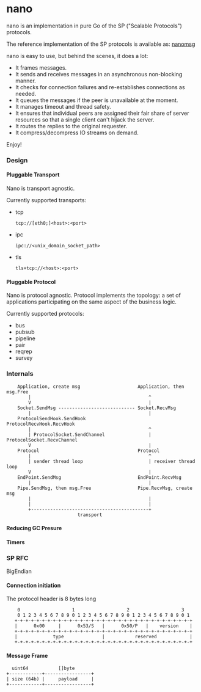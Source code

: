 nano
====

nano is an implementation in pure Go of the SP ("Scalable Protocols") protocols.

The reference implementation of the SP protocols is available as:
[nanomsg](http://www.nanomsg.org)

nano is easy to use, but behind the scenes, it does a lot:

- It frames messages. 
- It sends and receives messages in an asynchronous non-blocking manner. 
- It checks for connection failures and re-establishes connections as needed. 
- It queues the messages if the peer is unavailable at the moment. 
- It manages timeout and thread safety.
- It ensures that individual peers are assigned their fair share of server resources so that a single client can't hijack the server. 
- It routes the replies to the original requester.
- It compress/decompress IO streams on demand.

Enjoy!

### Design

#### Pluggable Transport

Nano is transport agnostic.

Currently supported transports:

- tcp

  `tcp://[eth0;]<host>:<port>`

- ipc

  `ipc://<unix_domain_socket_path>`

- tls

  `tls+tcp://<host>:<port>`

#### Pluggable Protocol

Nano is protocol agnostic.
Protocol implements the topology: a set of applications participating on the same aspect of the business logic.

Currently supported protocols:

- bus
- pubsub
- pipeline
- pair
- reqrep
- survey

### Internals

        Application, create msg                     Application, then msg.Free
            |                                           ^
            V                                           |
        Socket.SendMsg ---------------------------- Socket.RecvMsg
            |                                           |
        ProtocolSendHook.SendHook                   ProtocolRecvHook.RecvHook
            |                                           ^
            | ProtocolSocket.SendChannel                | ProtocolSocket.RecvChannel
            V                                           |
        Protocol                                    Protocol
            |                                           ^
            | sender thread loop                        | receiver thread loop
            V                                           |
        EndPoint.SendMsg                            EndPoint.RecvMsg
            |                                           |
        Pipe.SendMsg, then msg.Free                 Pipe.RecvMsg, create msg
            |                                           |
            |                                           |
            +-------------------------------------------+                              
                              transport 
           

#### Reducing GC Presure

#### Timers


### SP RFC

   BigEndian

#### Connection initiation

The protocol header is 8 bytes long


        0                   1                   2                   3
        0 1 2 3 4 5 6 7 8 9 0 1 2 3 4 5 6 7 8 9 0 1 2 3 4 5 6 7 8 9 0 1
       +-+-+-+-+-+-+-+-+-+-+-+-+-+-+-+-+-+-+-+-+-+-+-+-+-+-+-+-+-+-+-+-+
       |      0x00     |      0x53/S   |      0x50/P   |    version    |
       +-+-+-+-+-+-+-+-+-+-+-+-+-+-+-+-+-+-+-+-+-+-+-+-+-+-+-+-+-+-+-+-+
       |             type              |           reserved            |
       +-+-+-+-+-+-+-+-+-+-+-+-+-+-+-+-+-+-+-+-+-+-+-+-+-+-+-+-+-+-+-+-+


#### Message Frame

      uint64           []byte
    +------------+-----------------+
    | size (64b) |     payload     |
    +------------+-----------------+

